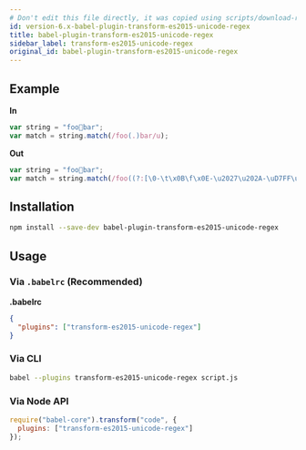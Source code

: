 ```yaml
---
# Don't edit this file directly, it was copied using scripts/download-readmes.js: 
id: version-6.x-babel-plugin-transform-es2015-unicode-regex
title: babel-plugin-transform-es2015-unicode-regex
sidebar_label: transform-es2015-unicode-regex
original_id: babel-plugin-transform-es2015-unicode-regex
---
```


## Example

**In**

```js
var string = "foo💩bar";
var match = string.match(/foo(.)bar/u);
```

**Out**

```js
var string = "foo💩bar";
var match = string.match(/foo((?:[\0-\t\x0B\f\x0E-\u2027\u202A-\uD7FF\uE000-\uFFFF]|[\uD800-\uDBFF][\uDC00-\uDFFF]|[\uD800-\uDBFF](?![\uDC00-\uDFFF])|(?:[^\uD800-\uDBFF]|^)[\uDC00-\uDFFF]))bar/);
```

## Installation

```sh
npm install --save-dev babel-plugin-transform-es2015-unicode-regex
```

## Usage

### Via `.babelrc` (Recommended)

**.babelrc**

```json
{
  "plugins": ["transform-es2015-unicode-regex"]
}
```

### Via CLI

```sh
babel --plugins transform-es2015-unicode-regex script.js
```

### Via Node API

```javascript
require("babel-core").transform("code", {
  plugins: ["transform-es2015-unicode-regex"]
});
```

